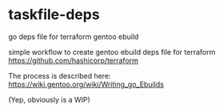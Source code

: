 # taskfile-deps
go deps file for terraform gentoo ebuild

simple workflow to create gentoo ebuild deps file for terraform https://github.com/hashicorp/terraform

The process is described here:
https://wiki.gentoo.org/wiki/Writing_go_Ebuilds

(Yep, obviously is a WIP)
